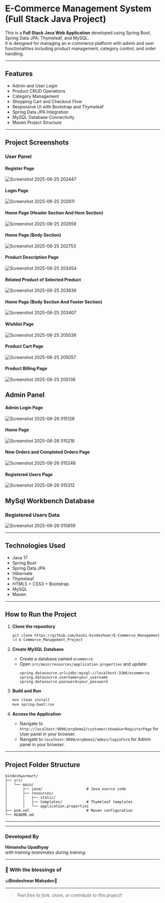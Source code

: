 
# E-Commerce Management System (Full Stack Java Project)

This is a **Full Stack Java Web Application** developed using Spring Boot, Spring Data JPA, Thymeleaf, and MySQL.  
It is designed for managing an e-commerce platform with admin and user functionalities including product management, category control, and order handling.

---

##  Features

- Admin and User Login
- Product CRUD Operations
- Category Management
- Shopping Cart and Checkout Flow
- Responsive UI with Bootstrap and Thymeleaf
- Spring Data JPA Integration
- MySQL Database Connectivity
- Maven Project Structure

---

##  Project Screenshots
###  User Panel
   #### Register Page
![Screenshot 2025-06-25 202447](https://github.com/user-attachments/assets/a31232d2-d3b2-4f6d-aa49-a3c8f43cbe05)

   #### Login Page
![Screenshot 2025-06-25 202611](https://github.com/user-attachments/assets/e9982046-6d93-4309-985a-e6bdb51dbcc3)

   #### Home Page (Header Section And Hero Section)
![Screenshot 2025-06-25 202659](https://github.com/user-attachments/assets/4a4d1160-7d70-4345-8945-5b4335d982a0)

  #### Home Page (Body Section)
![Screenshot 2025-06-25 202753](https://github.com/user-attachments/assets/ee1d283f-2137-4d61-847a-91d59339a3ee)

  ####  Product Description Page
![Screenshot 2025-06-25 203454](https://github.com/user-attachments/assets/6aa21eaa-8c4a-4aa1-af66-44516091049a)

  ####  Related Product of Selected Product
![Screenshot 2025-06-25 203636](https://github.com/user-attachments/assets/d01f8228-f767-4aa3-91a2-737af7131b9d)

  ####  Home Page (Body Section And Footer Section)
![Screenshot 2025-06-25 203407](https://github.com/user-attachments/assets/6807b231-7487-44da-8951-d1eedaced59b)

  ####  Wishlist Page
![Screenshot 2025-06-25 205036](https://github.com/user-attachments/assets/f59ee477-9175-4cb1-8603-09710fb15768)

####  Product Cart Page
![Screenshot 2025-06-25 205057](https://github.com/user-attachments/assets/65cb4271-4afa-4b97-a29a-3419aaf37fd4)

####  Product Billing Page
![Screenshot 2025-06-25 205136](https://github.com/user-attachments/assets/dd75e9e9-bf33-4296-b370-d8cdd3062220)

##  Admin Panel
#### Admin Login Page
![Screenshot 2025-06-26 015128](https://github.com/user-attachments/assets/8e0d606d-eabf-4d8a-b5af-3f3680064d0a)

####  Home Page
![Screenshot 2025-06-26 015216](https://github.com/user-attachments/assets/cae676de-048e-4551-b28d-8b740af28bf3)

#### New Orders and Completed Orders Page
![Screenshot 2025-06-26 015248](https://github.com/user-attachments/assets/a813829d-732e-4ece-896c-b796aae27957)

#### Registered Users Page
![Screenshot 2025-06-26 015312](https://github.com/user-attachments/assets/1e23d11d-1a8f-4dd1-b8d0-2bf8090edb87)

## MySql Workbench Database 
### Registered Users Data
![Screenshot 2025-06-26 015859](https://github.com/user-attachments/assets/d1dca370-1044-403e-9d84-74e621244f57)


---

##  Technologies Used

- Java 17
- Spring Boot
- Spring Data JPA
- Hibernate
- Thymeleaf
- HTML5 + CSS3 + Bootstrap
- MySQL
- Maven

---

## How to Run the Project

1. **Clone the repository**
   ```bash
   git clone https://github.com/kashi-bindeshwar/E-Commerce_Management_Project.git
   cd E-Commerce_Management_Project
   ```

2. **Create MySQL Database**
   - Create a database named `ecommerce`
   - Open `src/main/resources/application.properties` and update:
     ```properties
     spring.datasource.url=jdbc:mysql://localhost:3306/ecommerce
     spring.datasource.username=your_username
     spring.datasource.password=your_password
     ```

3. **Build and Run**
   ```bash
   mvn clean install
   mvn spring-boot:run
   ```

4. **Access the Application**
   - Navigate to `http://localhost:9090/erpDemo2/customer/showUserRegisterPage` for User panel in your browser.
   - Navigate to `localhost:9090/erpDemo2/admin/loginForm` for Admin panel in your browser.
---

## Project Folder Structure

```
bindeshwarmart/
├── src/
│   └── main/
│       ├── java/                    # Java source code
│       ├── resources/
│       │   ├── static/              
│       │   ├── templates/           # Thymeleaf templates
│       │   └── application.properties
├── pom.xml                          # Maven configuration
└── README.md
```

---



---

### Developed By

**Himanshu Upadhyay**  
_with training teammates during training._

---

### 🙏 With the blessings of
🕉️**Bindeshwar Mahadev**🔱

---

>  _Feel free to fork, clone, or contribute to this project!_
